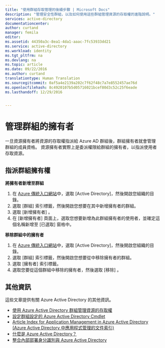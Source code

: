 ```yaml
---
title: "使用群組存取管理的後續步驟 | Microsoft Docs"
description: "管理安全性群組，以及如何使用這些群組管理資源的存取權的進階說明。"
services: active-directory
documentationcenter: 
author: curtand
manager: femila
editor: 
ms.assetid: 44350a3c-8ea1-4da1-aaac-7fc53933dd21
ms.service: active-directory
ms.workload: identity
ms.tgt_pltfrm: na
ms.devlang: na
ms.topic: article
ms.date: 09/22/2016
ms.author: curtand
translationtype: Human Translation
ms.sourcegitcommit: 0af5a4e2139a202c7f62f48c7a7e8552457ae76d
ms.openlocfilehash: 8c4920107b5d05716021bcef80d3c52c25f6eade
ms.lasthandoff: 12/29/2016


---
```

# <a name="managing-owners-for-a-group"></a>管理群組的擁有者
一旦資源擁有者將資源的存取權指派給 Azure AD 群組後，群組擁有者就會管理群組的成員資格。 資源擁有者實際上是委派權限給群組的擁有者，以指派使用者存取資源。

## <a name="assigning-group-ownership"></a>指派群組擁有權
**將擁有者新增至群組**

1. 在 [Azure 傳統入口網站](https://manage.windowsazure.com)中，選取 [Active Directory]，然後開啟您組織的目錄。
2. 選取 [群組]  索引標籤，然後開啟您想要在其中新增擁有者的群組。
3. 選取 [新增擁有者] 。
4. 在 [新增擁有者] 頁面上，選取您想要新增為此群組擁有者的使用者，並確定這個名稱新增至 [已選取] 窗格中。

**移除群組中的擁有者**

1. 在 [Azure 傳統入口網站](https://manage.windowsazure.com)中，選取 [Active Directory]，然後開啟您組織的目錄。
2. 選取 [群組]  索引標籤，然後開啟您想要從中移除擁有者的群組。
3. 選取 [擁有者]  索引標籤。
4. 選取您要從這個群組中移除的擁有者，然後選取 [移除] 。

## <a name="additional-information"></a>其他資訊
這些文章提供有關 Azure Active Directory 的其他資訊。

* [使用 Azure Active Directory 群組管理資源的存取權](active-directory-manage-groups.md)
* [設定群組設定的 Azure Active Directory Cmdlet](active-directory-accessmanagement-groups-settings-cmdlets.md)
* [Article Index for Application Management in Azure Active Directory (Azure Active Directory 中應用程式管理的文件索引)](active-directory-apps-index.md)
* [什麼是 Azure Active Directory？](active-directory-whatis.md)
* [整合內部部署身分識別與 Azure Active Directory](active-directory-aadconnect.md)


